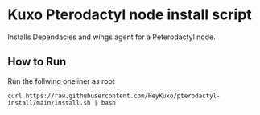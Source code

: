 # Kuxo Pterodactyl node install script

Installs Dependacies and wings agent for a Peterodactyl node.

## How to Run

Run the follwing oneliner as root

```
curl https://raw.githubusercontent.com/HeyKuxo/pterodactyl-install/main/install.sh | bash
```
